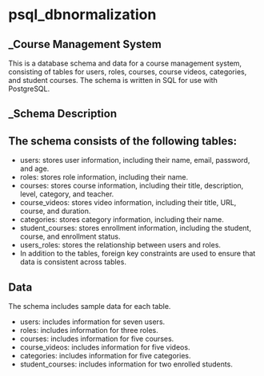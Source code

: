# psql_dbnormalization
## _Course Management System

This is a database schema and data for a course management system, consisting of tables for users, roles, courses, course videos, categories, and student courses. The schema is written in SQL for use with PostgreSQL.

## _Schema Description

## The schema consists of the following tables:

- users: stores user information, including their name, email, password, and age.
- roles: stores role information, including their name.
- courses: stores course information, including their title, description, level, category, and teacher.
- course_videos: stores video information, including their title, URL, course, and duration.
- categories: stores category information, including their name.
- student_courses: stores enrollment information, including the student, course, and enrollment status.
- users_roles: stores the relationship between users and roles.
- In addition to the tables, foreign key constraints are used to ensure that data is consistent across tables.

## Data

The schema includes sample data for each table.

- users: includes information for seven users.
- roles: includes information for three roles.
- courses: includes information for five courses.
- course_videos: includes information for five videos.
- categories: includes information for five categories.
- student_courses: includes information for two enrolled students.
